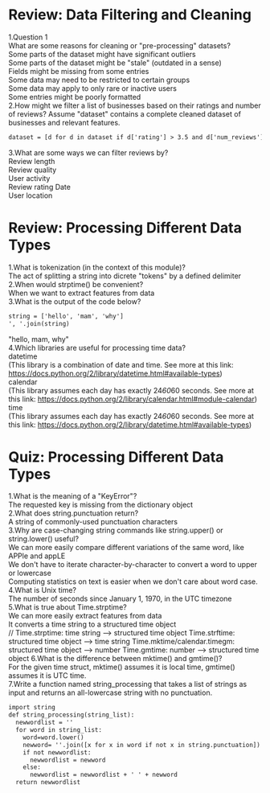 # Review: Data Filtering and Cleaning
1.Question 1  
W​hat are some reasons for cleaning or "pre-processing" datasets?  
S​ome parts of the dataset might have significant outliers    
S​ome parts of the dataset might be "stale" (outdated in a sense)  
F​ields might be missing from some entries  
S​ome data may need to be restricted to certain groups  
S​ome data may apply to only rare or inactive users  
S​ome entries might be poorly formatted  
2.H​ow might we filter a list of businesses based on their ratings and number of reviews? Assume "dataset" contains a complete cleaned dataset of businesses and relevant features.  
```html
dataset = [d for d in dataset if d['rating'] > 3.5 and d['num_reviews'] == 20]
```
3.W​hat are some ways we can filter reviews by?  
R​eview length  
R​eview quality  
U​ser activity  
R​eview rating D​ate  
User location  

# Review: Processing Different Data Types
1.What is tokenization (in the context of this module)?  
The act of splitting a string into dicrete "tokens" by a defined delimiter  
2.W​hen would strptime() be convenient?  
W​hen we want to extract features from data  
3.W​hat is the output of the code below?  
```html
string = ['hello', 'mam', 'why']
', '.join(string)
```
"​hello, mam, why"  
4.W​hich libraries are useful for processing time data?  
d​atetime  
(This library is a combination of date and time. See more at this link: https://docs.python.org/2/library/datetime.html#available-types)  
c​alendar  
(This library assumes each day has exactly 24*60*60 seconds. See more at this link: https://docs.python.org/2/library/calendar.html#module-calendar)  
t​ime  
(This library assumes each day has exactly 24*60*60 seconds. See more at this link: https://docs.python.org/2/library/datetime.html#available-types)

# Quiz: Processing Different Data Types
1.What is the meaning of a "KeyError"?  
The requested key is missing from the dictionary object  
2.What does string.punctuation return?  
A string of commonly-used punctuation characters  
3.Why are case-changing string commands like string.upper() or string.lower() useful?  
We can more easily compare different variations of the same word, like APPle and appLE  
We don't have to iterate character-by-character to convert a word to upper or lowercase  
Computing statistics on text is easier when we don't care about word case.  
4.What is Unix time?  
The number of seconds since January 1, 1970, in the UTC timezone  
5.What is true about Time.strptime?  
We can more easily extract features from data  
It converts a time string to a structured time object  
//
Time.strptime: time string --> structured time object
Time.strftime: structured time object --> time string
Time.mktime/calendar.timegm: structured time object --> number
Time.gmtime: number --> structured time object
6.What is the difference between mktime() and gmtime()?  
For the given time struct, mktime() assumes it is local time, gmtime() assumes it is UTC time.  
7.Write a function named string_processing that takes a list of strings as input and returns an all-lowercase string with no punctuation.  
```html
import string
def string_processing(string_list):
  newwordlist = ''
  for word in string_list:
    word=word.lower()
    newword= ''.join([x for x in word if not x in string.punctuation])
    if not newwordlist:
      newwordlist = newword
    else:
      newwordlist = newwordlist + ' ' + newword
  return newwordlist
```
